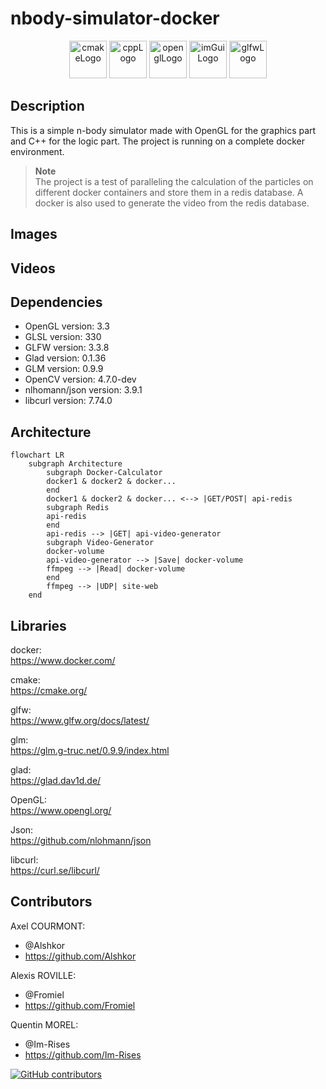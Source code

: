 # nbody-simulator-docker

<p align="center">
        <img src="https://user-images.githubusercontent.com/59691442/183268126-b3d19e66-8f2d-463a-805e-ae6ef7cc6c01.png" alt="cmakeLogo" style="height:60px;"/>
        <img src="https://img.shields.io/badge/C%2B%2B-00599C?style=for-the-badge&logo=c%2B%2B&logoColor=white" alt="cppLogo" style="height:60px;"/>
        <img src="https://img.shields.io/badge/OpenGL-FFFFFF?style=for-the-badge&logo=opengl" alt="openglLogo" style="height:60px;"/>
        <img src="https://github.com/Im-Rises/nbody-simulator-docker/assets/59691442/b527fd70-f38f-4384-878d-3de6929e1e30" alt="imGuiLogo" style="height:60px;"/>
        <img src="https://user-images.githubusercontent.com/59691442/190315147-ec9dc33f-0090-4f0d-98ab-514eb1463e01.png" alt="glfwLogo" style="height:60px;"/>
</p>

[//]: # (         <img src="https://img.shields.io/badge/ImGui-FFFFFF?style=for-the-badge&logo=imGui" alt="imGuiLogo" style="height:60px;"/>)

## Description

This is a simple n-body simulator made with OpenGL for the graphics part and C++ for the logic part.
The project is running on a complete docker environment.

> **Note**  
> The project is a test of paralleling the calculation of the particles on different docker containers and store them in
> a redis database.
> A docker is also used to generate the video from the redis database.

## Images

## Videos

## Dependencies

- OpenGL version: 3.3
- GLSL version: 330
- GLFW version: 3.3.8
- Glad version: 0.1.36
- GLM version: 0.9.9
- OpenCV version: 4.7.0-dev
- nlhomann/json version: 3.9.1
- libcurl version: 7.74.0

## Architecture

```mermaid
flowchart LR
    subgraph Architecture
        subgraph Docker-Calculator
        docker1 & docker2 & docker...
        end
        docker1 & docker2 & docker... <--> |GET/POST| api-redis
        subgraph Redis
        api-redis
        end
        api-redis --> |GET| api-video-generator
        subgraph Video-Generator
        docker-volume
        api-video-generator --> |Save| docker-volume
        ffmpeg --> |Read| docker-volume
        end
        ffmpeg --> |UDP| site-web
    end
```

## Libraries

docker:  
<https://www.docker.com/>

cmake:  
<https://cmake.org/>

glfw:  
<https://www.glfw.org/docs/latest/>

glm:  
<https://glm.g-truc.net/0.9.9/index.html>

glad:  
<https://glad.dav1d.de/>

OpenGL:  
<https://www.opengl.org/>

Json:  
<https://github.com/nlohmann/json>

libcurl:  
<https://curl.se/libcurl/>

## Contributors

Axel COURMONT:

- @Alshkor
- <https://github.com/Alshkor>

Alexis ROVILLE:

- @Fromiel
- <https://github.com/Fromiel>

Quentin MOREL:

- @Im-Rises
- <https://github.com/Im-Rises>

[![GitHub contributors](https://contrib.rocks/image?repo=Im-Rises/NBodySimulator)](https://github.com/Im-Rises/NBodySimulator/graphs/contributors)
